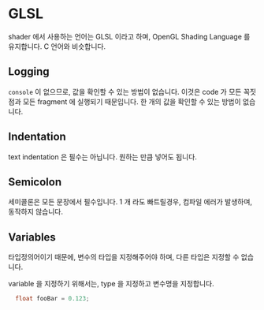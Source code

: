 # GLSL

shader 에서 사용하는 언어는 GLSL 이라고 하며, OpenGL Shading Language 를 유지합니다. C 언어와 비슷합니다. 

## Logging

`console` 이 없으므로, 값을 확인할 수 있는 방법이 없습니다. 이것은 code 가 모든 꼭짓점과 모든 fragment 에 실행되기 때문입니다. 한 개의 값을 확인할 수 있는 방법이 없습니다.

## Indentation

text indentation 은 필수는 아닙니다. 원하는 만큼 넣어도 됩니다.

## Semicolon

세미콜론은 모든 문장에서 필수입니다. 1 개 라도 빠트릴경우, 컴파일 에러가 발생하며, 동작하지 않습니다.

## Variables

타입정의어이기 때문에, 변수의 타입을 지정해주어야 하며, 다른 타입은 지정할 수 없습니다.

variable 을 지정하기 위해서는, type 을 지정하고 변수명을 지정합니다.

``` c
  float fooBar = 0.123;
```